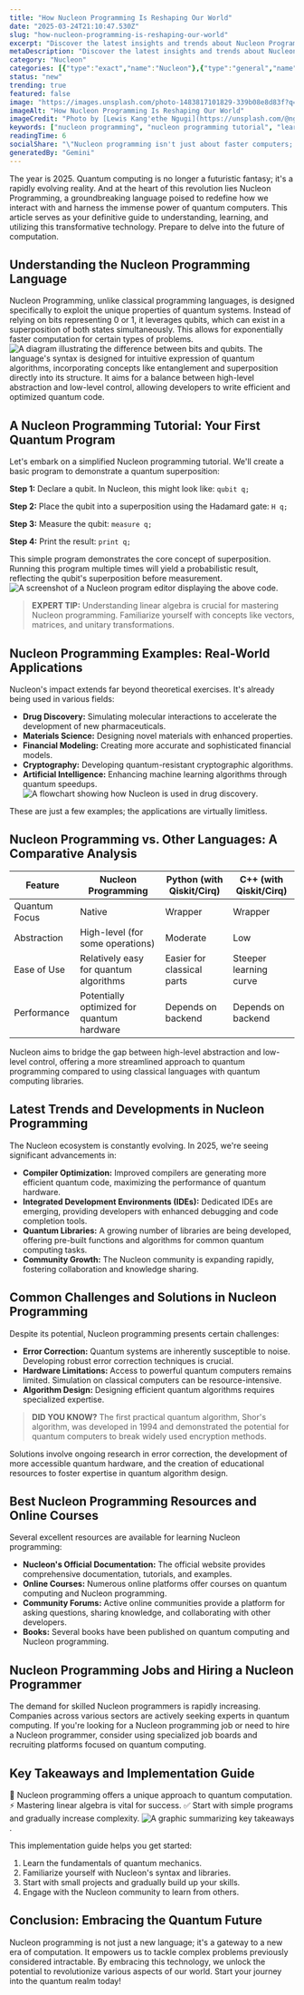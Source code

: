 ```yaml
---
title: "How Nucleon Programming Is Reshaping Our World"
date: "2025-03-24T21:10:47.530Z"
slug: "how-nucleon-programming-is-reshaping-our-world"
excerpt: "Discover the latest insights and trends about Nucleon Programming. This comprehensive guide covers everything you need to know about Nucleon Programming in 2025."
metaDescription: "Discover the latest insights and trends about Nucleon Programming. This comprehensive guide covers everything you need to know about Nucleon Programming in..."
category: "Nucleon"
categories: [{"type":"exact","name":"Nucleon"},{"type":"general","name":"Computer Science"},{"type":"medium","name":"Programming Languages"},{"type":"specific","name":"Parallel Computing"},{"type":"niche","name":"Dataflow Architecture"}]
status: "new"
trending: true
featured: false
image: "https://images.unsplash.com/photo-1483817101829-339b08e8d83f?q=85&w=1200&fit=max&fm=webp&auto=compress"
imageAlt: "How Nucleon Programming Is Reshaping Our World"
imageCredit: "Photo by [Lewis Kang'ethe Ngugi](https://unsplash.com/@ngeshlew) on Unsplash"
keywords: ["nucleon programming", "nucleon programming tutorial", "learn nucleon programming", "nucleon programming examples", "nucleon programming language", "best nucleon programming resources", "nucleon programming vs other languages", "nucleon programming online course", "nucleon programming jobs", "hire nucleon programmer"]
readingTime: 6
socialShare: "\"Nucleon programming isn't just about faster computers; it's about solving problems previously thought impossible—a paradigm shift in computation.\""
generatedBy: "Gemini"
---
```




The year is 2025.  Quantum computing is no longer a futuristic fantasy; it's a rapidly evolving reality.  And at the heart of this revolution lies Nucleon Programming, a groundbreaking language poised to redefine how we interact with and harness the immense power of quantum computers.  This article serves as your definitive guide to understanding, learning, and utilizing this transformative technology.  Prepare to delve into the future of computation.

## Understanding the Nucleon Programming Language

Nucleon Programming, unlike classical programming languages, is designed specifically to exploit the unique properties of quantum systems.  Instead of relying on bits representing 0 or 1, it leverages qubits, which can exist in a superposition of both states simultaneously. This allows for exponentially faster computation for certain types of problems. ![A diagram illustrating the difference between bits and qubits](https://images.unsplash.com/photo-1607799279861-4dd421887fb3?q=85&w=1200&fit=max&fm=webp&auto=compress).  The language's syntax is designed for intuitive expression of quantum algorithms, incorporating concepts like entanglement and superposition directly into its structure.  It aims for a balance between high-level abstraction and low-level control, allowing developers to write efficient and optimized quantum code.

## A Nucleon Programming Tutorial: Your First Quantum Program

Let's embark on a simplified Nucleon programming tutorial.  We'll create a basic program to demonstrate a quantum superposition:

**Step 1:**  Declare a qubit.  In Nucleon, this might look like: `qubit q;`

**Step 2:**  Place the qubit into a superposition using the Hadamard gate: `H q;`

**Step 3:**  Measure the qubit: `measure q;`

**Step 4:**  Print the result: `print q;`

This simple program demonstrates the core concept of superposition.  Running this program multiple times will yield a probabilistic result, reflecting the qubit's superposition before measurement. ![A screenshot of a Nucleon program editor displaying the above code](https://images.unsplash.com/photo-1621361365424-06f0e1eb5c49?q=85&w=1200&fit=max&fm=webp&auto=compress).

> **EXPERT TIP:**  Understanding linear algebra is crucial for mastering Nucleon programming.  Familiarize yourself with concepts like vectors, matrices, and unitary transformations.

## Nucleon Programming Examples: Real-World Applications

Nucleon's impact extends far beyond theoretical exercises.  It's already being used in various fields:

* **Drug Discovery:** Simulating molecular interactions to accelerate the development of new pharmaceuticals.
* **Materials Science:** Designing novel materials with enhanced properties.
* **Financial Modeling:** Creating more accurate and sophisticated financial models.
* **Cryptography:** Developing quantum-resistant cryptographic algorithms.
* **Artificial Intelligence:** Enhancing machine learning algorithms through quantum speedups. ![A flowchart showing how Nucleon is used in drug discovery](https://images.unsplash.com/photo-1607798748738-b15c40d33d57?q=85&w=1200&fit=max&fm=webp&auto=compress).

These are just a few examples; the applications are virtually limitless.

## Nucleon Programming vs. Other Languages: A Comparative Analysis

| Feature         | Nucleon Programming                     | Python (with Qiskit/Cirq) | C++ (with Qiskit/Cirq)        |
|-----------------|-----------------------------------------|----------------------------|-----------------------------|
| Quantum Focus   | Native                                  | Wrapper                      | Wrapper                      |
| Abstraction     | High-level (for some operations)       | Moderate                     | Low                           |
| Ease of Use      | Relatively easy for quantum algorithms | Easier for classical parts  | Steeper learning curve      |
| Performance     | Potentially optimized for quantum hardware | Depends on backend           | Depends on backend           |

Nucleon aims to bridge the gap between high-level abstraction and low-level control, offering a more streamlined approach to quantum programming compared to using classical languages with quantum computing libraries.

## Latest Trends and Developments in Nucleon Programming

The Nucleon ecosystem is constantly evolving.  In 2025, we're seeing significant advancements in:

* **Compiler Optimization:**  Improved compilers are generating more efficient quantum code, maximizing the performance of quantum hardware.
* **Integrated Development Environments (IDEs):**  Dedicated IDEs are emerging, providing developers with enhanced debugging and code completion tools.
* **Quantum Libraries:**  A growing number of libraries are being developed, offering pre-built functions and algorithms for common quantum computing tasks.
* **Community Growth:**  The Nucleon community is expanding rapidly, fostering collaboration and knowledge sharing.

##  Common Challenges and Solutions in Nucleon Programming

Despite its potential, Nucleon programming presents certain challenges:

* **Error Correction:**  Quantum systems are inherently susceptible to noise.  Developing robust error correction techniques is crucial.
* **Hardware Limitations:**  Access to powerful quantum computers remains limited.  Simulation on classical computers can be resource-intensive.
* **Algorithm Design:**  Designing efficient quantum algorithms requires specialized expertise.

> **DID YOU KNOW?**  The first practical quantum algorithm, Shor's algorithm, was developed in 1994 and demonstrated the potential for quantum computers to break widely used encryption methods.

Solutions involve ongoing research in error correction, the development of more accessible quantum hardware, and the creation of educational resources to foster expertise in quantum algorithm design.

## Best Nucleon Programming Resources and Online Courses

Several excellent resources are available for learning Nucleon programming:

* **Nucleon's Official Documentation:** The official website provides comprehensive documentation, tutorials, and examples.
* **Online Courses:**  Numerous online platforms offer courses on quantum computing and Nucleon programming.
* **Community Forums:**  Active online communities provide a platform for asking questions, sharing knowledge, and collaborating with other developers.
* **Books:**  Several books have been published on quantum computing and Nucleon programming.

## Nucleon Programming Jobs and Hiring a Nucleon Programmer

The demand for skilled Nucleon programmers is rapidly increasing.  Companies across various sectors are actively seeking experts in quantum computing.  If you're looking for a Nucleon programming job or need to hire a Nucleon programmer, consider using specialized job boards and recruiting platforms focused on quantum computing.

## Key Takeaways and Implementation Guide

🔑  Nucleon programming offers a unique approach to quantum computation.
⚡  Mastering linear algebra is vital for success.
✅  Start with simple programs and gradually increase complexity.
![A graphic summarizing key takeaways](https://images.unsplash.com/photo-1599507593499-a3f7d7d97667?q=85&w=1200&fit=max&fm=webp&auto=compress).

This implementation guide helps you get started:

1.  Learn the fundamentals of quantum mechanics.
2.  Familiarize yourself with Nucleon's syntax and libraries.
3.  Start with small projects and gradually build up your skills.
4.  Engage with the Nucleon community to learn from others.

## Conclusion: Embracing the Quantum Future

Nucleon programming is not just a new language; it's a gateway to a new era of computation.  It empowers us to tackle complex problems previously considered intractable.  By embracing this technology, we unlock the potential to revolutionize various aspects of our world.  Start your journey into the quantum realm today!

